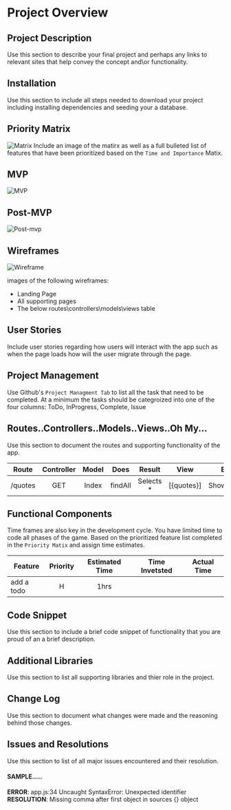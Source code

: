 # Project Overview

## Project Description

Use this section to describe your final project and perhaps any links to relevant sites that help convey the concept and\or functionality.

## Installation

Use this section to include all steps needed to download your project including installing dependencies and seeding your a database.

## Priority Matrix
![Matrix](https://github.com/sshakya01/bucketlist/blob/master/MVPwireframe/Project2_timepriority_matrix.jpg)
Include an image of the matirx as well as a full bulleted list of features that have been prioritized based on the `Time and Importance` Matix.  

## MVP 

![MVP](https://github.com/sshakya01/bucketlist/blob/master/MVPwireframe/Project2_MVP.jpg)

## Post-MVP

![Post-mvp](https://github.com/sshakya01/bucketlist/blob/master/MVPwireframe/Project2_postMVP.jpg)
## Wireframes
![Wireframe](https://github.com/sshakya01/bucketlist/blob/master/MVPwireframe/Project2_wireframe.jpg)

images of the following wireframes:

- Landing Page
- All supporting pages
- The below routes\controllers\models\views table



## User Stories

Include user stories regarding how users will interact with the app such as when the page loads how will the user migrate through the page.  

## Project Management

Use Github's `Project Managment Tab`  to list all the task that need to be completed.  At a minimum the tasks should be categroized into one of the four columns:  ToDo, InProgress, Complete, Issue

## Routes..Controllers..Models..Views..Oh My...

Use this section to document the routes and supporting functionality of the app. 

| Route | Controller | Model | Does | Result | View | Exits |
| --- | :---: |  :---: | :---: | :---: | :---: | :---: |
| /quotes | GET | Index | findAll | Selects *  | [{quotes}] | ShowQuotes | redirect(/quotes) 

## Functional Components

Time frames are also key in the development cycle.  You have limited time to code all phases of the game.  Based on the prioritized feature list completed in the `Priority Matix` and assign time estimates.  

| Feature | Priority | Estimated Time | Time Invetsted | Actual Time |
| --- | :---: |  :---: | :---: | :---: |
| add a todo | H | 1hrs |  |  |

## Code Snippet

Use this section to include a brief code snippet of functionality that you are proud of an a brief description.  

## Additional Libraries
 Use this section to list all supporting libraries and thier role in the project. 

## Change Log
 Use this section to document what changes were made and the reasoning behind those changes.  

## Issues and Resolutions
 Use this section to list of all major issues encountered and their resolution.

#### SAMPLE.....
**ERROR**: app.js:34 Uncaught SyntaxError: Unexpected identifier                                
**RESOLUTION**: Missing comma after first object in sources {} object
